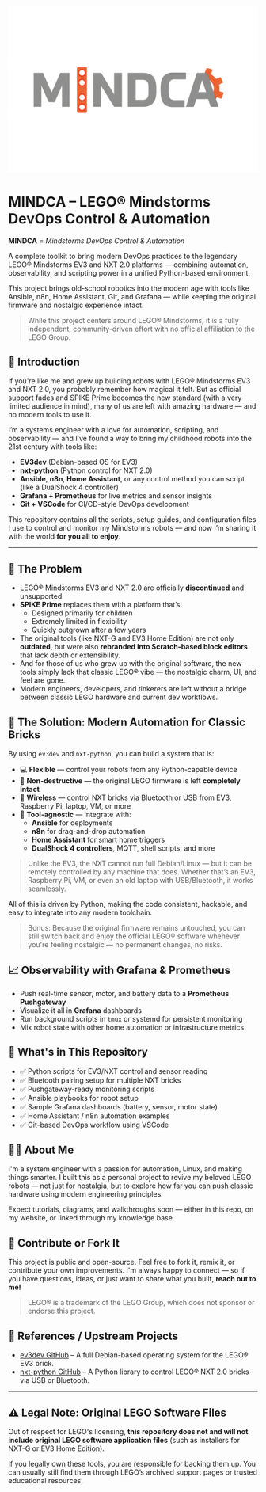 ![MINDCA Logo](assets/mindca-logo.png)

# MINDCA – LEGO® Mindstorms DevOps Control & Automation

**MINDCA** = *Mindstorms DevOps Control & Automation*

A complete toolkit to bring modern DevOps practices to the legendary LEGO® Mindstorms EV3 and NXT 2.0 platforms — combining automation, observability, and scripting power in a unified Python-based environment.

This project brings old-school robotics into the modern age with tools like Ansible, n8n, Home Assistant, Git, and Grafana — while keeping the original firmware and nostalgic experience intact.

> While this project centers around LEGO® Mindstorms, it is a fully independent, community-driven effort with no official affiliation to the LEGO Group.

## 🧭 Introduction

If you're like me and grew up building robots with LEGO® Mindstorms EV3 and NXT 2.0, you probably remember how magical it felt. But as official support fades and SPIKE Prime becomes the new standard (with a very limited audience in mind), many of us are left with amazing hardware — and no modern tools to use it.

I’m a systems engineer with a love for automation, scripting, and observability — and I’ve found a way to bring my childhood robots into the 21st century with tools like:

- **EV3dev** (Debian-based OS for EV3)
- **nxt-python** (Python control for NXT 2.0)
- **Ansible**, **n8n**, **Home Assistant**, or any control method you can script (like a DualShock 4 controller)
- **Grafana + Prometheus** for live metrics and sensor insights
- **Git + VSCode** for CI/CD-style DevOps development

This repository contains all the scripts, setup guides, and configuration files I use to control and monitor my Mindstorms robots — and now I’m sharing it with the world **for you all to enjoy**.

---

## 🧩 The Problem

- LEGO® Mindstorms EV3 and NXT 2.0 are officially **discontinued** and unsupported.
- **SPIKE Prime** replaces them with a platform that’s:
  - Designed primarily for children
  - Extremely limited in flexibility
  - Quickly outgrown after a few years
- The original tools (like NXT-G and EV3 Home Edition) are not only **outdated**, but were also **rebranded into Scratch-based block editors** that lack depth or extensibility.
- And for those of us who grew up with the original software, the new tools simply lack that classic LEGO® vibe — the nostalgic charm, UI, and feel are gone.
- Modern engineers, developers, and tinkerers are left without a bridge between classic LEGO hardware and current dev workflows.

## 🚀 The Solution: Modern Automation for Classic Bricks

By using `ev3dev` and `nxt-python`, you can build a system that is:

- 💻 **Flexible** — control your robots from any Python-capable device
- 🧱 **Non-destructive** — the original LEGO firmware is left **completely intact**
- 📡 **Wireless** — control NXT bricks via Bluetooth or USB from EV3, Raspberry Pi, laptop, VM, or more
- 🧰 **Tool-agnostic** — integrate with:
  - **Ansible** for deployments
  - **n8n** for drag-and-drop automation
  - **Home Assistant** for smart home triggers
  - **DualShock 4 controllers**, MQTT, shell scripts, and more

> Unlike the EV3, the NXT cannot run full Debian/Linux — but it can be remotely controlled by any machine that does. Whether that’s an EV3, Raspberry Pi, VM, or even an old laptop with USB/Bluetooth, it works seamlessly.

All of this is driven by Python, making the code consistent, hackable, and easy to integrate into any modern toolchain.

> Bonus: Because the original firmware remains untouched, you can still switch back and enjoy the official LEGO® software whenever you're feeling nostalgic — no permanent changes, no risks.

## 📈 Observability with Grafana & Prometheus

- Push real-time sensor, motor, and battery data to a **Prometheus Pushgateway**
- Visualize it all in **Grafana** dashboards
- Run background scripts in `tmux` or systemd for persistent monitoring
- Mix robot state with other home automation or infrastructure metrics

## 🔧 What's in This Repository

- ✅ Python scripts for EV3/NXT control and sensor reading
- ✅ Bluetooth pairing setup for multiple NXT bricks
- ✅ Pushgateway-ready monitoring scripts
- ✅ Ansible playbooks for robot setup
- ✅ Sample Grafana dashboards (battery, sensor, motor state)
- ✅ Home Assistant / n8n automation examples
- ✅ Git-based DevOps workflow using VSCode

## 🧑‍💻 About Me

I'm a system engineer with a passion for automation, Linux, and making things smarter. I built this as a personal project to revive my beloved LEGO robots — not just for nostalgia, but to explore how far you can push classic hardware using modern engineering principles.

Expect tutorials, diagrams, and walkthroughs soon — either in this repo, on my website, or linked through my knowledge base.

## 🤝 Contribute or Fork It

This project is public and open-source. Feel free to fork it, remix it, or contribute your own improvements. I'm always happy to connect — so if you have questions, ideas, or just want to share what you built, **reach out to me!**

> LEGO® is a trademark of the LEGO Group, which does not sponsor or endorse this project.

## 🔗 References / Upstream Projects

- [ev3dev GitHub](https://github.com/ev3dev/ev3dev) – A full Debian-based operating system for the LEGO® EV3 brick.
- [nxt-python GitHub](https://github.com/Eelviny/nxt-python) – A Python library to control LEGO® NXT 2.0 bricks via USB or Bluetooth.

---

## ⚠️ Legal Note: Original LEGO Software Files

Out of respect for LEGO's licensing, **this repository does not and will not include original LEGO software application files** (such as installers for NXT-G or EV3 Home Edition).

If you legally own these tools, you are responsible for backing them up. You can usually still find them through LEGO’s archived support pages or trusted educational resources.